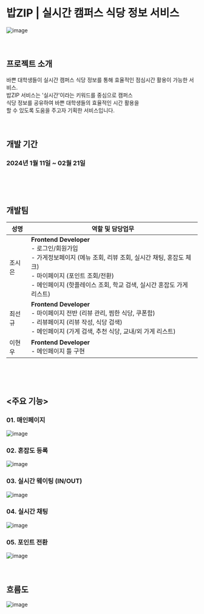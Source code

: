 # 밥ZIP | 실시간 캠퍼스 식당 정보 서비스
![image](https://github.com/BapZip/Frontend/assets/113453453/722ebbed-37c2-4809-aabd-0221ba863b5b)
<br><br><br>


## 프로젝트 소개

바쁜 대학생들이 실시간 캠퍼스 식당 정보를 통해 효율적인 점심시간 활용이 가능한 서비스. <br>
밥ZIP 서비스는 '실시간'이라는 키워드를 중심으로 캠퍼스 <br>
식당 정보를 공유하여 바쁜 대학생들의 효율적인 시간 활용을 <br>
할 수 있도록 도움을 주고자 기획한 서비스입니다. <br>
<br><br>


## 개발 기간

### 2024년 1월 11일 ~ 02월 21일
<br><br><br>


## 개발팀

| 성명 | 역할 및 담당업무 |
|------|----------------|
| 조시은 | **Frontend Developer**<br>- 로그인/회원가입<br>- 가게정보페이지 (메뉴 조회, 리뷰 조회, 실시간 채팅, 혼잡도 체크)<br>- 마이페이지 (포인트 조회/전환)<br>- 메인페이지 (핫플레이스 조회, 학교 검색, 실시간 혼잡도 가게 리스트) |
| 최선규 | **Frontend Developer**<br>- 마이페이지 전반 (리뷰 관리, 찜한 식당, 쿠폰함)<br>- 리뷰페이지 (리뷰 작성, 식당 검색)<br>- 메인페이지 (가게 검색, 추천 식당, 교내/외 가게 리스트) |
| 이현우 | **Frontend Developer**<br>- 메인페이지 틀 구현|


<br><br><br>
## <주요 기능>

### 01. 매인페이지
![image](https://github.com/BapZip/Frontend/assets/113453453/f8b30881-064c-4496-86ab-6286290b9e99)



### 02. 혼잡도 등록 
![image](https://github.com/BapZip/Frontend/assets/113453453/33f36bdf-82a1-4423-b1d3-8ca8768b1bf7)



### 03. 실시간 웨이팅 (IN/OUT)
![image](https://github.com/BapZip/Frontend/assets/113453453/f0ac75b1-5afc-49aa-9c7f-6880dd75f8de)



### 04. 실시간 채팅
![image](https://github.com/BapZip/Frontend/assets/113453453/c5d72f34-7fb2-49a6-9026-5a12f92b6ae8)



### 05. 포인트 전환
![image](https://github.com/BapZip/Frontend/assets/113453453/87989a7e-08f5-493a-b8cc-a2d66e473a43)
<br><br><br>


## 흐름도

![image](https://github.com/BapZip/Frontend/assets/113453453/8951de38-44b2-4c96-a11c-868ba6cb24c8)
